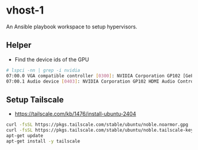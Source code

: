 # vhost-1
An Ansible playbook workspace to setup hypervisors.

## Helper
- Find the device ids of the GPU
```bash
# lspci -nn | grep -i nvidia
07:00.0 VGA compatible controller [0300]: NVIDIA Corporation GP102 [GeForce GTX 1080 Ti] [10de:1b06] (rev a1)
07:00.1 Audio device [0403]: NVIDIA Corporation GP102 HDMI Audio Controller [10de:10ef] (rev a1)
```

## Setup Tailscale
- <https://tailscale.com/kb/1476/install-ubuntu-2404>

```bash
curl -fsSL https://pkgs.tailscale.com/stable/ubuntu/noble.noarmor.gpg | sudo tee /usr/share/keyrings/tailscale-archive-keyring.gpg >/dev/null
curl -fsSL https://pkgs.tailscale.com/stable/ubuntu/noble.tailscale-keyring.list | sudo tee /etc/apt/sources.list.d/tailscale.list
apt-get update
apt-get install -y tailscale
```

